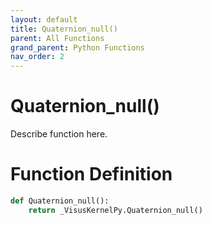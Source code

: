 ```yaml
---
layout: default
title: Quaternion_null()
parent: All Functions
grand_parent: Python Functions
nav_order: 2
---
```


# Quaternion_null()

Describe function here.

# Function Definition

```python
def Quaternion_null():
    return _VisusKernelPy.Quaternion_null()
```